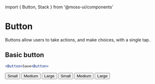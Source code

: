 import { Button, Stack } from '@moss-ui/components'

# Button
Buttons allow users to take actions, and make choices, with a single tap.

## Basic button
```jsx
<Button>Save<Button>
```

<Stack gap={16} direction='row'>
    <Stack gap={8}>
        <Button size='small'>Small</Button>
        <Button size='medium'>Medium</Button>
        <Button size='large'>Large</Button>
    </Stack>
    <Stack gap={8}>
        <Button size='small' variant='secondary'>Small</Button>
        <Button size='medium' variant='secondary'>Medium</Button>
        <Button size='large' variant='secondary'>Large</Button>
    </Stack>
</Stack>